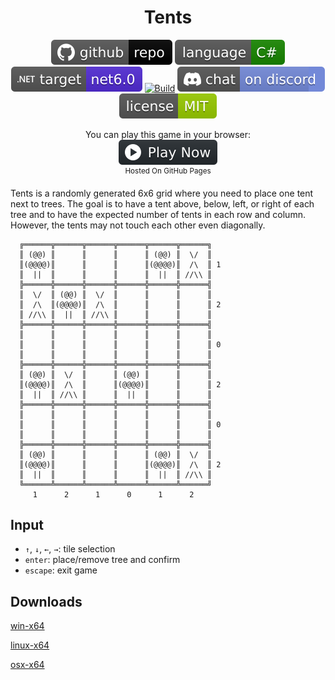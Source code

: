 <h1 align="center">
	Tents
</h1>

<p align="center">
	<a href="https://github.com/ZacharyPatten/dotnet-console-games" alt="GitHub repo"><img alt="flat" src="../../.github/resources/github-repo-black.svg"></a>
	<a href="https://docs.microsoft.com/en-us/dotnet/csharp/" alt="GitHub repo"><img alt="Language C#" src="../../.github/resources/language-csharp.svg"></a>
	<a href="https://dotnet.microsoft.com/download"><img src="../../.github/resources/dotnet-badge.svg" title="Target Framework" alt="Target Framework"></a>
	<a href="https://github.com/ZacharyPatten/dotnet-console-games/actions"><img src="https://github.com/ZacharyPatten/dotnet-console-games/workflows/Tents%20Build/badge.svg" title="Goto Build" alt="Build"></a>
	<a href="https://discord.gg/4XbQbwF" alt="Discord"><img src="../../.github/resources/discord-badge.svg" title="Go To Discord Server" alt="Discord"/></a>
	<a href="../../LICENSE" alt="license"><img src="../../.github/resources/license-MIT-green.svg" /></a>
</p>

<p align="center">
	You can play this game in your browser:
	<br />
	<a href="https://zacharypatten.github.io/dotnet-console-games/Tents" alt="Play Now">
		<sub><img height="40"src="../../.github/resources/play-badge.svg" title="Play Now" alt="Play Now"/></sub>
	</a>
	<br />
	<sup>Hosted On GitHub Pages</sup>
</p>

Tents is a randomly generated 6x6 grid where you need to place one tent next to trees. The goal is to have a tent above, below, left, or right of each tree and to have the expected number of tents in each row and column. However, the tents may not touch each other even diagonally.

```
  ╔══════╦══════╦══════╦══════╦══════╦══════╗
  ║ (@@) ║      ║      ║      ║ (@@) ║  \/  ║
  ║(@@@@)║      ║      ║      ║(@@@@)║  /\  ║ 1
  ║  ||  ║      ║      ║      ║  ||  ║ //\\ ║
  ╠══════╬══════╬══════╬══════╬══════╬══════╣
  ║  \/  ║ (@@) ║  \/  ║      ║      ║      ║
  ║  /\  ║(@@@@)║  /\  ║      ║      ║      ║ 2
  ║ //\\ ║  ||  ║ //\\ ║      ║      ║      ║
  ╠══════╬══════╬══════╬══════╬══════╬══════╣
  ║      ║      ║      ║      ║      ║      ║
  ║      ║      ║      ║      ║      ║      ║ 0
  ║      ║      ║      ║      ║      ║      ║
  ╠══════╬══════╬══════╬══════╬══════╬══════╣
  ║ (@@) ║  \/  ║      ║ (@@) ║      ║      ║
  ║(@@@@)║  /\  ║      ║(@@@@)║      ║      ║ 2
  ║  ||  ║ //\\ ║      ║  ||  ║      ║      ║
  ╠══════╬══════╬══════╬══════╬══════╬══════╣
  ║      ║      ║      ║      ║      ║      ║
  ║      ║      ║      ║      ║      ║      ║ 0
  ║      ║      ║      ║      ║      ║      ║
  ╠══════╬══════╬══════╬══════╬══════╬══════╣
  ║ (@@) ║      ║      ║      ║ (@@) ║  \/  ║
  ║(@@@@)║      ║      ║      ║(@@@@)║  /\  ║ 2
  ║  ||  ║      ║      ║      ║  ||  ║ //\\ ║
  ╚══════╩══════╩══════╩══════╩══════╩══════╝
     1      2      1      0      1      2
```

## Input

- `↑`, `↓`, `←`, `→`: tile selection
- `enter`: place/remove tree and confirm
- `escape`: exit game

## Downloads

[win-x64](https://github.com/ZacharyPatten/dotnet-console-games/raw/binaries/win-x64/Tents.exe)

[linux-x64](https://github.com/ZacharyPatten/dotnet-console-games/raw/binaries/linux-x64/Tents)

[osx-x64](https://github.com/ZacharyPatten/dotnet-console-games/raw/binaries/osx-x64/Tents)
